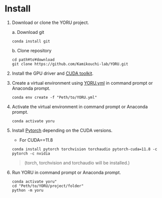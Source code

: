 # Install

1. Download or clone the YORU project.

    a. Download git

    ```
    conda install git
    ```

    b. Clone repository

    ```
    cd path¥to¥download
    git clone https://github.com/Kamikouchi-lab/YORU.git 
    ```

2. Install the GPU driver and [CUDA toolkit](https://developer.nvidia.com/cuda-toolkit).

3. Create a virtual environment using [YORU.yml](YORU.yml) in command prompt or Anaconda prompt.
   
     ```
     conda env create -f "Peth/to/YORU.yml"
     ```

4. Activate the virtual environment in command prompt or Anaconda prompt.

     ```
     conda activate yoru
     ```

5. Install [Pytorch](https://pytorch.org) depending on the CUDA versions.

    - For CUDA==11.8

    ```
    conda install pytorch torchvision torchaudio pytorch-cuda=11.8 -c pytorch -c nvidia
    ```
    
    >(torch, torchvision and torchaudio will be installed.)

6. Run YORU in command prompt or Anaconda prompt.

    ```
    conda activate yoru"
    cd "Peth/to/YORU/project/folder"
    python -m yoru
    ```